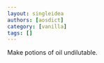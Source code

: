 ```yaml
---
layout: singleidea
authors: [aosdict]
category: [vanilla]
tags: []
---
```

Make potions of oil undilutable.
